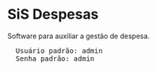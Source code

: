 <h1>SiS Despesas</h1>

Software para auxiliar a gestão de despesa.
<pre>
  Usuário padrão: admin
  Senha padrão: admin
</pre>
